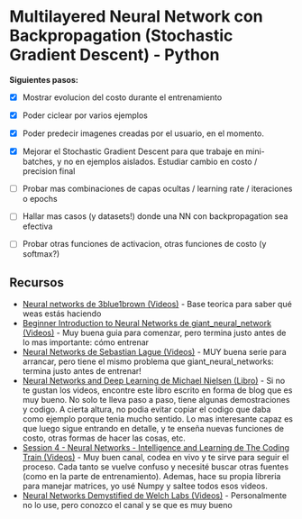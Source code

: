 # Multilayered Neural Network con Backpropagation (Stochastic Gradient Descent) - Python

**Siguientes pasos:**
- [x] Mostrar evolucion del costo durante el entrenamiento
- [x] Poder ciclear por varios ejemplos
- [x] Poder predecir imagenes creadas por el usuario, en el momento.
- [x] Mejorar el Stochastic Gradient Descent para que trabaje en mini-batches, y no en ejemplos aislados. Estudiar cambio en costo / precision final
- [ ] Probar mas combinaciones de capas ocultas / learning rate / iteraciones o epochs
- [ ] Hallar mas casos (y datasets!) donde una NN con backpropagation sea efectiva
- [ ] Probar otras funciones de activacion, otras funciones de costo (y softmax?)


## Recursos

* [Neural networks de 3blue1brown (Videos)](https://www.youtube.com/playlist?list=PLZHQObOWTQDNU6R1_67000Dx_ZCJB-3pi) - Base teorica para saber qué weas estás haciendo
* [Beginner Introduction to Neural Networks de giant_neural_network (Videos)](https://www.youtube.com/playlist?list=PLxt59R_fWVzT9bDxA76AHm3ig0Gg9S3So) - Muy buena guia para comenzar, pero termina justo antes de lo mas importante: cómo entrenar
* [Neural Networks de Sebastian Lague (Videos)](https://www.youtube.com/playlist?list=PLFt_AvWsXl0frsCrmv4fKfZ2OQIwoUuYO) - MUY buena serie para arrancar, pero tiene el mismo problema que giant_neural_networks: termina justo antes de entrenar!
* [Neural Networks and Deep Learning de Michael Nielsen (Libro)](http://neuralnetworksanddeeplearning.com/) - Si no te gustan los videos, encontre este libro escrito en forma de blog que es muy bueno. No solo te lleva paso a paso, tiene algunas demostraciones y codigo. A cierta altura, no podia evitar copiar el codigo que daba como ejemplo porque tenia mucho sentido. Lo mas interesante capaz es que luego sigue entrando en detalle, y te enseña nuevas funciones de costo, otras formas de hacer las cosas, etc.
* [Session 4 - Neural Networks - Intelligence and Learning de The Coding Train (Videos)](https://www.youtube.com/playlist?list=PLRqwX-V7Uu6Y7MdSCaIfsxc561QI0U0Tb) - Muy buen canal, codea en vivo y te sirve para seguir el proceso. Cada tanto se vuelve confuso y necesité buscar otras fuentes (como en la parte de entrenamiento). Ademas, hace su propia libreria para manejar matrices, yo usé Numpy y saltee todos esos videos.
* [Neural Networks Demystified de Welch Labs (Videos)](https://www.youtube.com/playlist?list=PLiaHhY2iBX9hdHaRr6b7XevZtgZRa1PoU) - Personalmente no lo use, pero conozco el canal y se que es muy bueno

